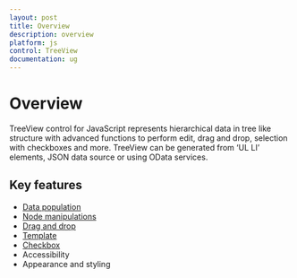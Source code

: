```yaml
---
layout: post
title: Overview
description: overview 
platform: js
control: TreeView
documentation: ug
---
```



# Overview

TreeView control for JavaScript represents hierarchical data in tree like structure with advanced functions to perform edit, drag and drop, selection with checkboxes and more. TreeView can be generated from ‘UL LI’ elements, JSON data source or using OData services.

## Key features

* [Data population](http://help.syncfusion.com/js/treeview/populate-data) 
* [Node manipulations](http://help.syncfusion.com/js/treeview/tree-node#node-manipulations)
* [Drag and drop](http://help.syncfusion.com/js/treeview/drag-and-drop)
* [Template](http://help.syncfusion.com/js/treeview/template-support)
* [Checkbox](http://help.syncfusion.com/js/treeview/checkbox-support)
* Accessibility
* Appearance and styling

